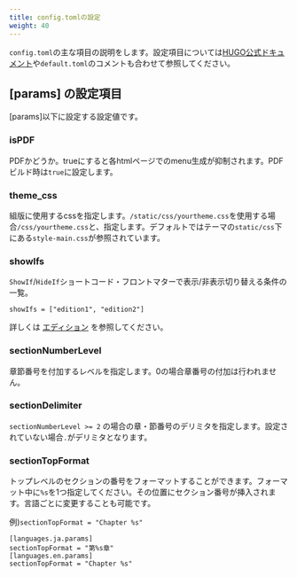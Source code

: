 ```yaml
---
title: config.tomlの設定
weight: 40
---
```


`config.toml`の主な項目の説明をします。設定項目については[HUGO公式ドキュメント](https://gohugo.io/getting-started/configuration/)や`default.toml`のコメントも合わせて参照してください。

## \[params\] の設定項目

\[params\]以下に設定する設定値です。

### isPDF

PDFかどうか。trueにすると各htmlページでのmenu生成が抑制されます。PDFビルド時は`true`に設定します。

### theme_css

組版に使用するcssを指定します。`/static/css/yourtheme.css`を使用する場合`/css/yourtheme.css`と、指定します。デフォルトではテーマの`static/css`下にある`style-main.css`が参照されています。

### showIfs

`ShowIf`/`HideIf`ショートコード・フロントマターで表示/非表示切り替える条件の一覧。

```
showIfs = ["edition1", "edition2"]
```

詳しくは [エディション](./edition.html) を参照してください。

### sectionNumberLevel

章節番号を付加するレベルを指定します。0の場合章番号の付加は行われません。

### sectionDelimiter

`sectionNumberLevel >= 2` の場合の章・節番号のデリミタを指定します。設定されていない場合`.`がデリミタとなります。

### sectionTopFormat

トップレベルのセクションの番号をフォーマットすることができます。フォーマット中に`%s`を1つ指定してください。その位置にセクション番号が挿入されます。言語ごとに変更することも可能です。

例)`sectionTopFormat = "Chapter %s"`

```
[languages.ja.params]
sectionTopFormat = "第%s章"
[languages.en.params]
sectionTopFormat = "Chapter %s"
```